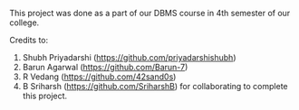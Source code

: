This project was done as a part of our DBMS course in 4th semester of our college.

Credits to:

1. Shubh Priyadarshi (https://github.com/priyadarshishubh) 
2. Barun Agarwal (https://github.com/Barun-7)
3. R Vedang (https://github.com/42sand0s)
4. B Sriharsh (https://github.com/SriharshB)
for collaborating to complete this project.
